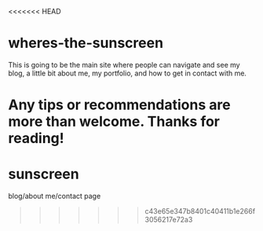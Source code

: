 <<<<<<< HEAD
# wheres-the-sunscreen
This is going to be the main site where people can navigate and see my blog, a little bit about me, my portfolio, and how to get in contact with me.

Any tips or recommendations are more than welcome.
Thanks for reading!
=======
# sunscreen
blog/about me/contact page
>>>>>>> c43e65e347b8401c40411b1e266f3056217e72a3
